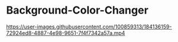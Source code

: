 # Background-Color-Changer





https://user-images.githubusercontent.com/100859313/184136159-72924ed8-4887-4e98-9651-7f4f7342a57a.mp4



